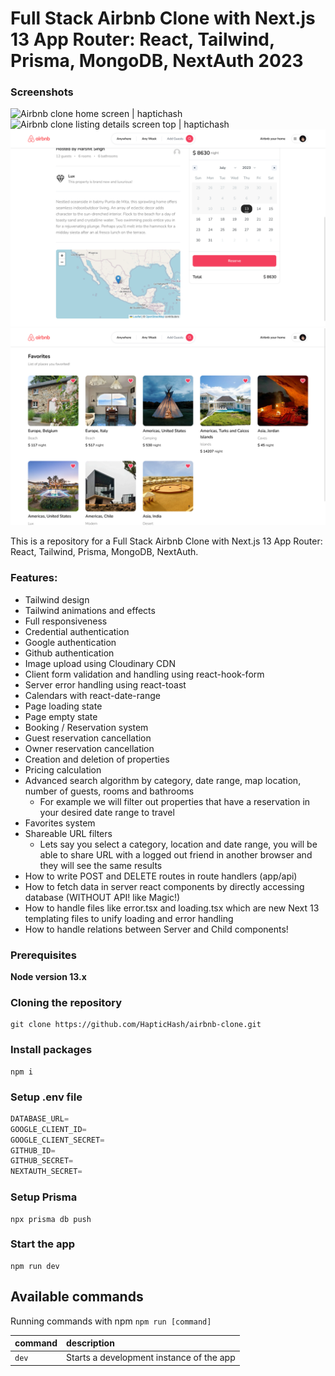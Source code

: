 # Full Stack Airbnb Clone with Next.js 13 App Router: React, Tailwind, Prisma, MongoDB, NextAuth 2023

### Screenshots

![Airbnb clone home screen | haptichash](https://raw.githubusercontent.com/HapticHash/airbnb-clone/master/public/images/homepage.png)
![Airbnb clone listing details screen top | haptichash](https://raw.githubusercontent.com/HapticHash/airbnb-clone/master/public/images/listing_details_1.png)
![Airbnb clone listing details screen bottom | haptichash](https://raw.githubusercontent.com/HapticHash/airbnb-clone/master/public/images/listing_details_2.png)
![Airbnb clone favorite listing screen | haptichash](https://raw.githubusercontent.com/HapticHash/airbnb-clone/master/public/images/favorite_screen.png)

This is a repository for a Full Stack Airbnb Clone with Next.js 13 App Router: React, Tailwind, Prisma, MongoDB, NextAuth.

### Features:

- Tailwind design
- Tailwind animations and effects
- Full responsiveness
- Credential authentication
- Google authentication
- Github authentication
- Image upload using Cloudinary CDN
- Client form validation and handling using react-hook-form
- Server error handling using react-toast
- Calendars with react-date-range
- Page loading state
- Page empty state
- Booking / Reservation system
- Guest reservation cancellation
- Owner reservation cancellation
- Creation and deletion of properties
- Pricing calculation
- Advanced search algorithm by category, date range, map location, number of guests, rooms and bathrooms
  - For example we will filter out properties that have a reservation in your desired date range to travel
- Favorites system
- Shareable URL filters
  - Lets say you select a category, location and date range, you will be able to share URL with a logged out friend in another browser and they will see the same results
- How to write POST and DELETE routes in route handlers (app/api)
- How to fetch data in server react components by directly accessing database (WITHOUT API! like Magic!)
- How to handle files like error.tsx and loading.tsx which are new Next 13 templating files to unify loading and error handling
- How to handle relations between Server and Child components!

### Prerequisites

**Node version 13.x**

### Cloning the repository

```shell
git clone https://github.com/HapticHash/airbnb-clone.git
```

### Install packages

```shell
npm i
```

### Setup .env file

```js
DATABASE_URL=
GOOGLE_CLIENT_ID=
GOOGLE_CLIENT_SECRET=
GITHUB_ID=
GITHUB_SECRET=
NEXTAUTH_SECRET=
```

### Setup Prisma

```shell
npx prisma db push

```

### Start the app

```shell
npm run dev
```

## Available commands

Running commands with npm `npm run [command]`

| command | description                              |
| :------ | :--------------------------------------- |
| `dev`   | Starts a development instance of the app |
